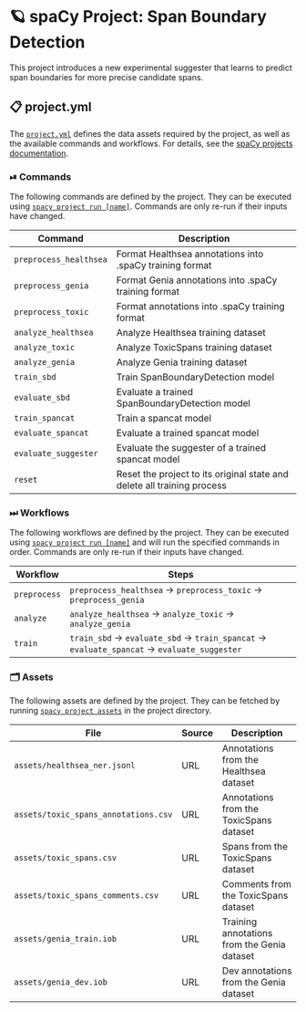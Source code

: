 <!-- SPACY PROJECT: AUTO-GENERATED DOCS START (do not remove) -->

# 🪐 spaCy Project: Span Boundary Detection

This project introduces a new experimental suggester that learns to predict span boundaries for more precise candidate spans.

## 📋 project.yml

The [`project.yml`](project.yml) defines the data assets required by the
project, as well as the available commands and workflows. For details, see the
[spaCy projects documentation](https://spacy.io/usage/projects).

### ⏯ Commands

The following commands are defined by the project. They
can be executed using [`spacy project run [name]`](https://spacy.io/api/cli#project-run).
Commands are only re-run if their inputs have changed.

| Command | Description |
| --- | --- |
| `preprocess_healthsea` | Format Healthsea annotations into .spaCy training format |
| `preprocess_genia` | Format Genia annotations into .spaCy training format |
| `preprocess_toxic` | Format annotations into .spaCy training format |
| `analyze_healthsea` | Analyze Healthsea training dataset |
| `analyze_toxic` | Analyze ToxicSpans training dataset |
| `analyze_genia` | Analyze Genia training dataset |
| `train_sbd` | Train SpanBoundaryDetection model |
| `evaluate_sbd` | Evaluate a trained SpanBoundaryDetection model |
| `train_spancat` | Train a spancat model |
| `evaluate_spancat` | Evaluate a trained spancat model |
| `evaluate_suggester` | Evaluate the suggester of a trained spancat model |
| `reset` | Reset the project to its original state and delete all training process |

### ⏭ Workflows

The following workflows are defined by the project. They
can be executed using [`spacy project run [name]`](https://spacy.io/api/cli#project-run)
and will run the specified commands in order. Commands are only re-run if their
inputs have changed.

| Workflow | Steps |
| --- | --- |
| `preprocess` | `preprocess_healthsea` &rarr; `preprocess_toxic` &rarr; `preprocess_genia` |
| `analyze` | `analyze_healthsea` &rarr; `analyze_toxic` &rarr; `analyze_genia` |
| `train` | `train_sbd` &rarr; `evaluate_sbd` &rarr; `train_spancat` &rarr; `evaluate_spancat` &rarr; `evaluate_suggester` |

### 🗂 Assets

The following assets are defined by the project. They can
be fetched by running [`spacy project assets`](https://spacy.io/api/cli#project-assets)
in the project directory.

| File | Source | Description |
| --- | --- | --- |
| `assets/healthsea_ner.jsonl` | URL | Annotations from the Healthsea dataset |
| `assets/toxic_spans_annotations.csv` | URL | Annotations from the ToxicSpans dataset |
| `assets/toxic_spans.csv` | URL | Spans from the ToxicSpans dataset |
| `assets/toxic_spans_comments.csv` | URL | Comments from the ToxicSpans dataset |
| `assets/genia_train.iob` | URL | Training annotations from the Genia dataset |
| `assets/genia_dev.iob` | URL | Dev annotations from the Genia dataset |

<!-- SPACY PROJECT: AUTO-GENERATED DOCS END (do not remove) -->